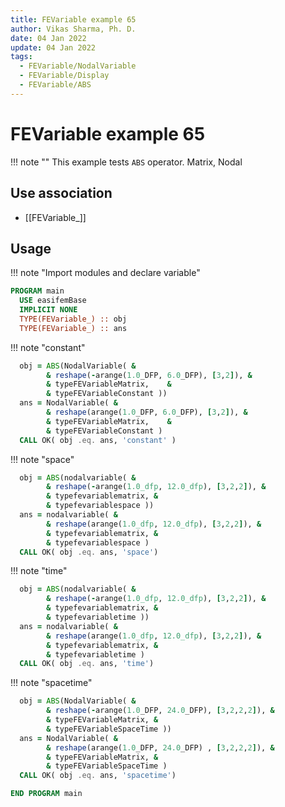 ```yaml
---
title: FEVariable example 65
author: Vikas Sharma, Ph. D.
date: 04 Jan 2022
update: 04 Jan 2022
tags:
  - FEVariable/NodalVariable
  - FEVariable/Display
  - FEVariable/ABS
---
```


# FEVariable example 65

!!! note ""
    This example tests `ABS` operator. Matrix, Nodal

## Use association

- [[FEVariable_]]

## Usage

!!! note "Import modules and declare variable"

```fortran
PROGRAM main
  USE easifemBase
  IMPLICIT NONE
  TYPE(FEVariable_) :: obj
  TYPE(FEVariable_) :: ans
```

!!! note "constant"

```fortran
  obj = ABS(NodalVariable( &
        & reshape(-arange(1.0_DFP, 6.0_DFP), [3,2]), &
        & typeFEVariableMatrix,    &
        & typeFEVariableConstant ))
  ans = NodalVariable( &
        & reshape(arange(1.0_DFP, 6.0_DFP), [3,2]), &
        & typeFEVariableMatrix,    &
        & typeFEVariableConstant )
  CALL OK( obj .eq. ans, 'constant' )
```

!!! note "space"

```fortran
  obj = ABS(nodalvariable( &
        & reshape(-arange(1.0_dfp, 12.0_dfp), [3,2,2]), &
        & typefevariablematrix, &
        & typefevariablespace ))
  ans = nodalvariable( &
        & reshape(arange(1.0_dfp, 12.0_dfp), [3,2,2]), &
        & typefevariablematrix, &
        & typefevariablespace )
  CALL OK( obj .eq. ans, 'space')
```

!!! note "time"

```fortran
  obj = ABS(nodalvariable( &
        & reshape(-arange(1.0_dfp, 12.0_dfp), [3,2,2]), &
        & typefevariablematrix, &
        & typefevariabletime ))
  ans = nodalvariable( &
        & reshape(arange(1.0_dfp, 12.0_dfp), [3,2,2]), &
        & typefevariablematrix, &
        & typefevariabletime )
  CALL OK( obj .eq. ans, 'time')
```

!!! note "spacetime"

```fortran
  obj = ABS(NodalVariable( &
        & reshape(-arange(1.0_DFP, 24.0_DFP), [3,2,2,2]), &
        & typeFEVariableMatrix, &
        & typeFEVariableSpaceTime ))
  ans = NodalVariable( &
        & reshape(arange(1.0_DFP, 24.0_DFP) , [3,2,2,2]), &
        & typeFEVariableMatrix, &
        & typeFEVariableSpaceTime )
  CALL OK( obj .eq. ans, 'spacetime')
```

```fortran
END PROGRAM main
```
